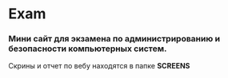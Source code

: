 # Exam

### Мини сайт для экзамена по администрированию и безопасности компьютерных систем.
Скрины и отчет по вебу находятся в папке **SCREENS**

